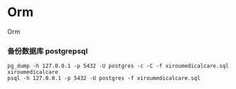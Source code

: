 # Orm
Orm

### 备份数据库 postgrepsql
```
pg_dump -h 127.0.0.1 -p 5432 -U postgres -c -C -f xiroumedicalcare.sql  xiroumedicalcare
psql -h 127.0.0.1 -p 5432 -U postgres -f xiroumedicalcare.sql
```